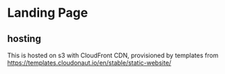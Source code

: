 # Landing Page

## hosting

This is hosted on s3 with CloudFront CDN, provisioned by
templates from https://templates.cloudonaut.io/en/stable/static-website/



